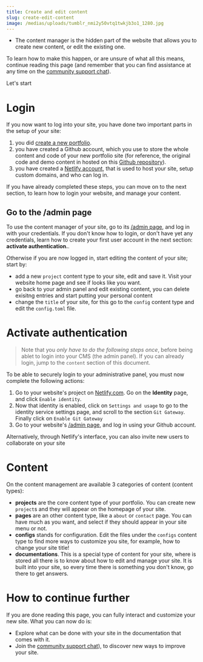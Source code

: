 ```yaml
---
title: Create and edit content
slug: create-edit-content
image: /medias/uploads/tumblr_nmi2y50vtq1twkjb3o1_1280.jpg
---
```

* The content manager is the hidden part of the website that allows you to create new content, or edit the existing one.

To learn how to make this happen, or are unsure of what all this means, continue reading this page (and remember that you can find assistance at any time on the [community support chat](https://riot.im/app/#/room/#support-themes:matrix.org)).

Let's start

# Login

If you now want to log into your site, you have done two important parts in the setup of your site:

1. you did [create a new portfolio](https://app.netlify.com/start/deploy?repository=https://github.com/internet4000/portfolio-hugo-starter).
2. you have created a Github account, which you use to store the whole content and code of your new portfolio site (for reference, the original code and demo content in hosted on this [Github repository](https://github.com/internet4000/portfolio-hugo-starter)).
3. you have created a [Netlify account](https://www.netlify.com/), that is used to host your site, setup custom domains, and who can log in.

If you have already completed these steps, you can move on to the next section, to learn how to login your website, and manage your content.

## Go to the /admin page

To use the content manager of your site, go to its [/admin page](/admin), and log in with your credentials. If you don't know how to login, or don't have yet any credentials, learn how to create your first user account in the next section: **activate authentication.**.

Otherwise if you are now logged in, start editing the content of your site; start by:
* add a new `project` content type to your site, edit and save it. Visit your website home page and see if looks like you want.
* go back to your admin panel and edit existing content, you can delete exisitng entries and start putting your personal content
* change the `title` of your site, for this go to the `config` content type and edit the `config.toml` file.


# Activate authentication

> Note that you *only have to do the following steps once*, before being ablet to login into your CMS (the admin panel). If you can already login, jump to the `content` section of this document.

To be able to securely login to your administrative panel, you must now complete the following actions:

1. Go to your website's project on [Netlify.com](https://netlify.com). Go on the **Identity** page, and click `Enable identity`.
2. Now that identity is enabled, click on `Settings and usage` to go to the identity service settings page, and scroll to the section `Git Gateway`. Finally click on `Enable Git Gateway`
3. Go to your website's [/admin page](/admin), and log in using your Github account.

Alternatively, through Netlify's interface, you can also invite new users to collaborate on your site

# Content

On the content management are available 3 categories of content (content types):

* **projects** are the core content type of your portfolio. You can create new `project`s and they will appear on the homepage of your site.
* **pages** are an other content type, like a `about` or `contact` page. You can have much as you want, and select if they should appear in your site menu or not.
* **configs** stands for configuration. Edit the files under the `configs` content type to find more ways to customize you site, for example, how to change your site title!
* **documentations**. This is a special type of content for your site, where is stored all there is to know about how to edit and manage your site. It is built into your site, so every time there is something you don't know, go there to get answers. 

# How to continue further

If you are done reading this page, you can fully interact and customize your new site. What you can now do is:

* Explore what can be done with your site in the documentation that comes with it.
* Join the [community support chat](https://riot.im/app/#/room/#support-themes:matrix.org)), to discover new ways to improve your site.
